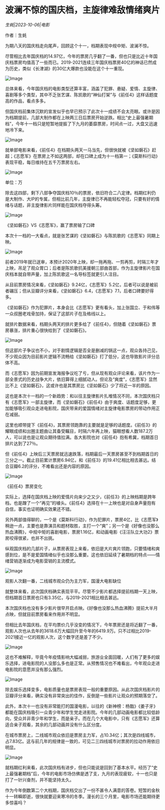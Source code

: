 # 波澜不惊的国庆档，主旋律难敌情绪爽片

*生蚝|2023-10-06|电影*

作者｜生蚝

为期八天的国庆档走向尾声，回顾这个十一，档期表现中规中矩、波澜不惊。

尽管相比去年国庆档的14.97亿，今年的票房几乎翻了一番，但也只是比近十年国庆档票房均值高了一些而已。2019-2021连续三年国庆档票房40亿的神话已然成为历史，类似《长津湖》的30亿大爆款也没能在这个十一重现。

![Image](https://p3-sign.toutiaoimg.com/tos-cn-i-6w9my0ksvp/55a3a19d9dd54d368bb8c83dd481253b~tplv-tt-origin-asy2:5aS05p2hQOWoseS5kOi1hOacrOiuug==.image?_iz=58558&from=article.pc_detail&x-expires=1697603311&x-signature=FJMPCvKPPJ83VkQshRoQUYhofXo%3D)

总体来看，今年国庆档的电影类型还算丰富，涵盖了犯罪、悬疑、爱情、主旋律、喜剧等多个类型，其中不乏张艺谋、陈凯歌的“神仙打架”与《前任4》这样话题度高的作品，看点多多。

但国庆档前集体沉默的宣发似乎也早已预示了此次十一成绩不会太亮眼。或许是因为档期提前，几部大制作都在上映两三日后票房开始逆跌。相比“史上最强暑期档”，今年十一档只是短暂地提振了下九月的萎靡票房，时间点一过，大盘又迅速地冷下来。

![Image](https://p3-sign.toutiaoimg.com/tos-cn-i-6w9my0ksvp/80e28b346b2a4b68b9325928c7c771cb~tplv-tt-origin-asy2:5aS05p2hQOWoseS5kOi1hOacrOiuug==.image?_iz=58558&from=article.pc_detail&x-expires=1697603311&x-signature=FUqXkno5jzNIp%2Bz%2Fc5jea4tgVeg%3D)

就单部电影来看，《前任4》在档期头两天一马当先，但很快就被《坚如磐石》赶超；《志愿军》在票房上不如这两部，却在口碑上成为十一档第一；《莫斯科行动》表现平稳，每日维持在五千万票房左右。

![Image](https://p6-sign.toutiaoimg.com/tos-cn-i-6w9my0ksvp/977d056b07754501b38dcb530e74fe5f~tplv-tt-origin-asy2:5aS05p2hQOWoseS5kOi1hOacrOiuug==.image?_iz=58558&from=article.pc_detail&x-expires=1697603311&x-signature=HKcx8cbRYkxe0qokM1%2Fb3kW6aYY%3D)

单位：万

除去这四部，剩下八部争夺国庆档10％的票房，依旧符合二八定律。档期红利仍是大制作、大IP的专属，但相比前几年，主旋律已不再能轻松夺冠，只要有好的情绪与话题，非主旋律影片同样能在国庆档夺得头筹。

![Image](https://p3-sign.toutiaoimg.com/tos-cn-i-6w9my0ksvp/8345f28fd82648f3a26e665ffdd9ac15~tplv-tt-origin-asy2:5aS05p2hQOWoseS5kOi1hOacrOiuug==.image?_iz=58558&from=article.pc_detail&x-expires=1697603311&x-signature=%2BLHguVaVFPB5I1Akms5mqkQaeTE%3D)

《坚如磐石》VS《志愿军》，赢了票房输了口碑

本次十一档的一大看点，就是张艺谋的《坚如磐石》与陈凯歌的《志愿军》同期上映。

![Image](https://p3-sign.toutiaoimg.com/tos-cn-i-6w9my0ksvp/780bc31f91f144628a08114118d67b2e~tplv-tt-origin-asy2:5aS05p2hQOWoseS5kOi1hOacrOiuug==.image?_iz=58558&from=article.pc_detail&x-expires=1697603311&x-signature=UugugEu08kWhsSFPUc%2FRagCWxsc%3D)

前者2019年就已送审，本预计2020年上映，却一拖再拖、一剪再剪，时隔三年才上映，吊足了观众胃口；后者是陈凯歌抗美援朝三部曲首部，作为主旋律影片在国庆档本就自带声量，加上陈凯歌这一名导标签就更引人注目。

从目前票房情况来看，《坚如磐石》9.24亿，《志愿军》5.2亿，后者可以说是被前者碾压；但从豆瓣评分来看，《坚如磐石》6.4，《志愿军》7.1，后者口碑要好得多。

《坚如磐石》作为犯罪片，本身会比《志愿军》更有看头，加上张国立、于和伟等一众叔圈老戏骨加持，保证了这部片子在及格线以上。

就排片数据来看，档期头两天的排片更多给了《前任4》，但随着《坚如磐石》票房暴涨，排片重心很快给到了《坚如磐石》。

![Image](https://p3-sign.toutiaoimg.com/tos-cn-i-6w9my0ksvp/b21f1eee092d45c3be4a618275d62fd1~tplv-tt-origin-asy2:5aS05p2hQOWoseS5kOi1hOacrOiuug==.image?_iz=58558&from=article.pc_detail&x-expires=1697603311&x-signature=KISAyoz%2F7imCZHBeRjKnIuUOo9o%3D)

但这部片子争议也不小，对于剧情逻辑是否全是删减的锅这一点，观众各持己见，不少观众因为目前影片逻辑不流畅给《坚如磐石》打了低分，这也导致影片评分总体不高。

而《志愿军》因为前期宣发海报争议吃了亏，但从现有观众评论来看，该片作为一部全景式的历史战争大片，依旧算得上细腻动人。但论及“爽度”，《志愿军》显然比不上《坚如磐石》，这或许也是其票房比《坚如磐石》少了将近一半的原因。

这也是本次十一档的一个新趋势：和以往主旋律影片扎堆情况不同，本次国庆档只有《志愿军》一部主旋律，而《坚如磐石》《前任4》由于爽度、话题度足够，更加能够吸引观众走进电影院，国庆带来的爱国情绪对主旋律电影票房的带动作用正在减弱。

这里也顺带提下《前任4》，其票房领跑靠的主要就是足够的话题度。《前任3》的耀眼成绩和出圈主题曲让其备受瞩目，时隔六年再上映，猫眼想看人数187.2万人，可以说也是让观众期待值拉满。各大影院也对《前任4》抱有希冀，档期首日排片达到了27％。

但《前任4》上映后三天票房就迅速跌落，档期最后一天票房甚至不到档期首日的三分之一。截止目前累计票房6.94亿，和《前任3》的19.41亿相比相去甚远。结合豆瓣6.2的评分，不难看出还是内容的原因。

![Image](https://p3-sign.toutiaoimg.com/tos-cn-i-6w9my0ksvp/e06e5ab0e5fe49fbba54c2514436b418~tplv-tt-origin-asy2:5aS05p2hQOWoseS5kOi1hOacrOiuug==.image?_iz=58558&from=article.pc_detail&x-expires=1697603311&x-signature=r%2FYnPfCORfvmUmSBAioRi4PJ9NU%3D)

《前任4》票房变化

实际上，选择在国庆档上映的爱情片向来少之又少，《前任3》的上映档期是跨年档，也是蹭了一个“再见”的噱头。《前任4》选择在十一上映也是对自身声量抱有自信，事实也证明确实效果还不错。

另外两部值得聊的，一个是《莫斯科行动》，作为犯罪片，票房4亿，比《志愿军》稍逊一点，主要也是靠演员和题材取胜，主打一个“爽”；另一个是《好像也没那么热血沸腾》，中规中矩的喜剧电影，票房1.16亿，和动画电影《汪汪队立大功2》票房咬得很紧，也并不出挑。

纵观国庆档的几部片子，从票房表现上来看，依旧是大片爽片领跑，只要情绪和爽感到位，是不是爱国情绪似乎也没那么重要。这也依旧延续了暑期档的特点——情绪营销逐渐成为电影营销的主流模式。

![Image](https://p3-sign.toutiaoimg.com/tos-cn-i-6w9my0ksvp/f31b8bdc1c8842d7b19f2267b8886285~tplv-tt-origin-asy2:5aS05p2hQOWoseS5kOi1hOacrOiuug==.image?_iz=58558&from=article.pc_detail&x-expires=1697603311&x-signature=qbHRB9zK7TaIr8f5N4DNd6sI9Ns%3D)

观影人次翻一番，二线城市观众仍为主力军，国漫大电影缺位

就整体来看，此次国庆档确实表现平平。尽管不少影片都选择提前档期一天上映，但档期首日票房也只有3.35亿，与2019-2021相比相去甚远。

本次国庆档也没有多少影片很早开启点映。《好像也没那么热血沸腾》提前大半月点映，但就目前票房看来作用并不明显。

但相比去年国庆档，在平均票价几乎没变的情况下，今年票房还是将近翻了一番，观影人次也从去年的3618.6万大幅回升至今年的6419.9万。只不过相比2019-2021接近一亿的观影人次，这个数字还是差了不少。

![Image](https://p3-sign.toutiaoimg.com/tos-cn-i-6w9my0ksvp/7a4a928f824943eebb94f1c08f72eb49~tplv-tt-origin-asy2:5aS05p2hQOWoseS5kOi1hOacrOiuug==.image?_iz=58558&from=article.pc_detail&x-expires=1697603311&x-signature=C2wLNmm70OuIi5PQpP9aWbvb0RU%3D)

这也不难解释，毕竟今年疫情影响大幅减弱，旅游业全面回暖，人们有了更多的娱乐选择，进电影院的人没那么多也是正常。从预售情况也不难看出，今年观众走进电影院的意愿并没有那么强烈。

![Image](https://p3-sign.toutiaoimg.com/tos-cn-i-6w9my0ksvp/82997094b213403f825b064963f60cbf~tplv-tt-origin-asy2:5aS05p2hQOWoseS5kOi1hOacrOiuug==.image?_iz=58558&from=article.pc_detail&x-expires=1697603311&x-signature=1yj%2BP4FFLK6GMq%2FQZG%2FkGtLbXfI%3D)

除去娱乐选择变多，电影质量也是票房表现一般的重要原因。从此次国庆档影片的豆瓣评分来看，确实没有非常突出的佳作，反倒是一些影片让观众的预期落空了。

此外，本次十一也没有非常能打的国漫电影，以往的《新神榜：杨戬》《姜子牙》都能在国庆档吸引一众青少年和学生党走进影院。今年的几部动画电影都比较低龄向，受众并非青少年和学生，而是亲子。而在几个大电影中，只有《志愿军》还算适合亲子观看，其余的几部动画并没有什么区分度。

在城市票房上，二线城市观众依旧是票房主力军，占10.34亿；其次是四线城市，占7.83亿。这与前几年的规律是一致的，可见二三四线城市对票房的拉动作用依旧明显。

![Image](https://p3-sign.toutiaoimg.com/tos-cn-i-6w9my0ksvp/06e68c9cccee49e3af7ea5141cfcb348~tplv-tt-origin-asy2:5aS05p2hQOWoseS5kOi1hOacrOiuug==.image?_iz=58558&from=article.pc_detail&x-expires=1697603311&x-signature=LpAiZlSbi425ySjcK8mawzzwjoY%3D)

就档期红利来看，此次国庆档有进步，但也只能说是回到了基本水平。经历了“史上最强暑期档”后，今年的电影市场仿佛是透了支，九月的表现疲软，十一也只是打了一针兴奋剂，并不能坚持太久。

作为今年倒数第二个大档期，国庆档交出了一份不甚令人满意的答卷。短暂的金秋十一转瞬即逝，很快就要迎来寒冷的冬季。漫长的三个月里，电影市场还能期待更多惊喜吗？

